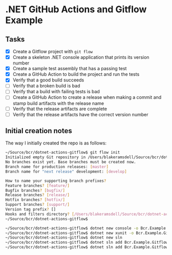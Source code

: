 # .NET GitHub Actions and Gitflow Example

## Tasks

- [X] Create a Gitflow project with `git flow`
- [X] Create a skeleton .NET console application that prints its version number
- [X] Create a sample test assembly that has a passing test
- [X] Create a GitHub Action to build the project and run the tests
- [X] Verify that a good build succeeds
- [ ] Verify that a broken build is bad
- [ ] Verify that a build with failing tests is bad
- [ ] Create a GitHub Action to create a release when making a commit and stamp
      build artifacts with the release name
- [ ] Verify that the release artifacts are complete
- [ ] Verify that the release artifacts have the correct version number

## Initial creation notes

The way I initially created the repo is as follows:

```bash
~/Source/bcr/dotnet-actions-gitflow$ git flow init
Initialized empty Git repository in /Users/blakeramsdell/Source/bcr/dotnet-actions-gitflow/.git/
No branches exist yet. Base branches must be created now.
Branch name for production releases: [master]
Branch name for "next release" development: [develop]

How to name your supporting branch prefixes?
Feature branches? [feature/]
Bugfix branches? [bugfix/]
Release branches? [release/]
Hotfix branches? [hotfix/]
Support branches? [support/]
Version tag prefix? []
Hooks and filters directory? [/Users/blakeramsdell/Source/bcr/dotnet-actions-gitflow/.git/hooks]
~/Source/bcr/dotnet-actions-gitflow$
```

```bash
~/Source/bcr/dotnet-actions-gitflow$ dotnet new console -o Bcr.Example.Gitflow
~/Source/bcr/dotnet-actions-gitflow$ dotnet new xunit -o Bcr.Example.Gitflow.Test
~/Source/bcr/dotnet-actions-gitflow$ dotnet new sln
~/Source/bcr/dotnet-actions-gitflow$ dotnet sln add Bcr.Example.Gitflow
~/Source/bcr/dotnet-actions-gitflow$ dotnet sln add Bcr.Example.Gitflow.Test
```
